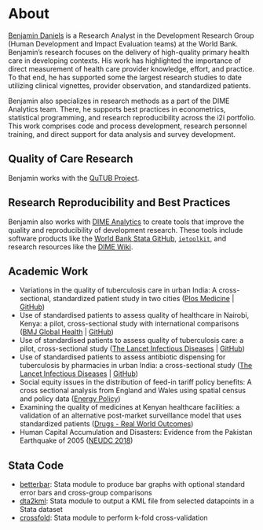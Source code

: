 # About

[Benjamin Daniels](https://scholar.google.com/citations?user=bExwzN4AAAAJ&hl=en) is a Research Analyst in the Development Research Group (Human Development and Impact Evaluation teams) at the World Bank. Benjamin’s research focuses on the delivery of high-quality primary health care in developing contexts. His work has highlighted the importance of direct measurement of health care provider knowledge, effort, and practice. To that end, he has supported some the largest research studies to date utilizing clinical vignettes, provider observation, and standardized patients.

Benjamin also specializes in research methods as a part of the DIME Analytics team. There, he supports best practices in econometrics, statistical programming, and research reproducibility across the i2i portfolio. This work comprises code and process development, research personnel training, and direct support for data analysis and survey development.

## Quality of Care Research

Benjamin works with the [QuTUB Project](https://www.qutubproject.org/).

## Research Reproducibility and Best Practices

Benjamin also works with [DIME Analytics](http://www.worldbank.org/en/research/dime/DIME-Analytics) to create tools that improve the quality and reproducibility of development research. These tools include software products like the [World Bank Stata GitHub](http://worldbank.github.io/stata/), [`ietoolkit`](http://worldbank.github.io/ietoolkit/), and research resources like the [DIME Wiki](http://dimewiki.worldbank.org).

## Academic Work

- Variations in the quality of tuberculosis care in urban India: A cross-sectional, standardized patient study in two cities ([Plos Medicine](https://doi.org/10.1371/journal.pmed.1002653) | [GitHub](https://github.com/qutubproject/plosmed2018))
- Use of standardised patients to assess quality of healthcare in Nairobi, Kenya: a pilot, cross-sectional study with international comparisons ([BMJ Global Health](http://gh.bmj.com/content/2/2/e000333) | [GitHub](http://gh.bmj.com/content/2/2/e000333))
- Use of standardised patients to assess quality of tuberculosis care: a pilot, cross-sectional study ([The Lancet Infectious Diseases](http://www.sciencedirect.com/science/article/pii/S1473309915000778) | [GitHub](https://www.github.com/qutubproject/lancetid2015))
- Use of standardised patients to assess antibiotic dispensing for tuberculosis by pharmacies in urban India: a cross-sectional study ([The Lancet Infectious Diseases](http://www.sciencedirect.com/science/article/pii/S1473309916302158) | [GitHub](https://www.github.com/qutubproject/lancetid2016))
- Social equity issues in the distribution of feed-in tariff policy benefits: A cross sectional analysis from England and Wales using spatial census and policy data ([Energy Policy](https://www.sciencedirect.com/science/article/pii/S0301421517301878))
- Examining the quality of medicines at Kenyan healthcare facilities: a validation of an alternative post-market surveillance model that uses standardized patients ([Drugs - Real World Outcomes](https://link.springer.com/article/10.1007/s40801-016-0100-7))
- Human Capital Accumulation and Disasters: Evidence from the Pakistan Earthquake of 2005 ([NEUDC 2018](http://barrett.dyson.cornell.edu/NEUDC/paper_120.pdf))

## Stata Code

- [betterbar](https://ideas.repec.org/c/boc/bocode/s458560.html): Stata module to produce bar graphs with optional standard error bars and cross-group comparisons
- [dta2kml](https://ideas.repec.org/c/boc/bocode/s457748.html): Stata module to output a KML file from selected datapoints in a Stata dataset
- [crossfold](https://ideas.repec.org/c/boc/bocode/s457426.html): Stata module to perform k-fold cross-validation
